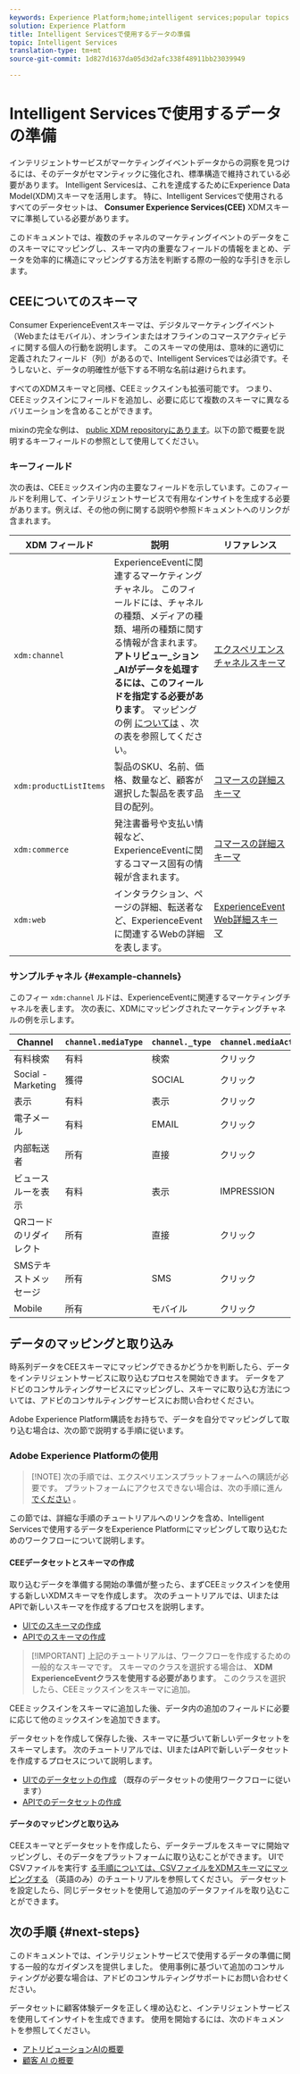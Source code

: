 ```yaml
---
keywords: Experience Platform;home;intelligent services;popular topics
solution: Experience Platform
title: Intelligent Servicesで使用するデータの準備
topic: Intelligent Services
translation-type: tm+mt
source-git-commit: 1d827d1637da05d3d2afc338f48911bb23039949

---
```



# Intelligent Servicesで使用するデータの準備

インテリジェントサービスがマーケティングイベントデータからの洞察を見つけるには、そのデータがセマンティックに強化され、標準構造で維持されている必要があります。 Intelligent Servicesは、これを達成するためにExperience Data Model(XDM)スキーマを活用します。 特に、Intelligent Servicesで使用されるすべてのデータセットは、 **Consumer Experience Services(CEE)** XDMスキーマに準拠している必要があります。

このドキュメントでは、複数のチャネルのマーケティングイベントのデータをこのスキーマにマッピングし、スキーマ内の重要なフィールドの情報をまとめ、データを効率的に構造にマッピングする方法を判断する際の一般的な手引きを示します。

## CEEについてのスキーマ

Consumer ExperienceEventスキーマは、デジタルマーケティングイベント（Webまたはモバイル）、オンラインまたはオフラインのコマースアクティビティに関する個人の行動を説明します。 このスキーマの使用は、意味的に適切に定義されたフィールド（列）があるので、Intelligent Servicesでは必須です。そうしないと、データの明確性が低下する不明な名前は避けられます。

すべてのXDMスキーマと同様、CEEミックスインも拡張可能です。 つまり、CEEミックスインにフィールドを追加し、必要に応じて複数のスキーマに異なるバリエーションを含めることができます。

mixinの完全な例は、 [public XDM repositoryにあります](https://github.com/adobe/xdm/blob/797cf4930d5a80799a095256302675b1362c9a15/docs/reference/context/experienceevent-consumer.schema.md)。以下の節で概要を説明するキーフィールドの参照として使用してください。

### キーフィールド

次の表は、CEEミックスイン内の主要なフィールドを示しています。このフィールドを利用して、インテリジェントサービスで有用なインサイトを生成する必要があります。例えば、その他の例に関する説明や参照ドキュメントへのリンクが含まれます。

| XDM フィールド | 説明 | リファレンス |
| --- | --- | --- |
| `xdm:channel` | ExperienceEventに関連するマーケティングチャネル。 このフィールドには、チャネルの種類、メディアの種類、場所の種類に関する情報が含まれます。 **アトリビュー&#x200B;_ション_AIがデータを処理するには、このフィールドを指定する必要があります**。 マッピングの例 [については](#example-channels) 、次の表を参照してください。 | [エクスペリエンスチャネルスキーマ](https://github.com/adobe/xdm/blob/797cf4930d5a80799a095256302675b1362c9a15/docs/reference/channels/channel.schema.md) |
| `xdm:productListItems` | 製品のSKU、名前、価格、数量など、顧客が選択した製品を表す品目の配列。 | [コマースの詳細スキーマ](https://github.com/adobe/xdm/blob/797cf4930d5a80799a095256302675b1362c9a15/docs/reference/context/experienceevent-commerce.schema.md) |
| `xdm:commerce` | 発注書番号や支払い情報など、ExperienceEventに関するコマース固有の情報が含まれます。 | [コマースの詳細スキーマ](https://github.com/adobe/xdm/blob/797cf4930d5a80799a095256302675b1362c9a15/docs/reference/context/experienceevent-commerce.schema.md) |
| `xdm:web` | インタラクション、ページの詳細、転送者など、ExperienceEventに関連するWebの詳細を表します。 | [ExperienceEvent Web詳細スキーマ](https://github.com/adobe/xdm/blob/797cf4930d5a80799a095256302675b1362c9a15/docs/reference/context/experienceevent-web.schema.md) |

### サンプルチャネル {#example-channels}

このフィー `xdm:channel` ルドは、ExperienceEventに関連するマーケティングチャネルを表します。 次の表に、XDMにマッピングされたマーケティングチャネルの例を示します。

| Channel | `channel.mediaType` | `channel._type` | `channel.mediaAction` |
| --- | --- | --- | --- |
| 有料検索 | 有料 | 検索 | クリック |
| Social - Marketing | 獲得 | SOCIAL | クリック |
| 表示 | 有料 | 表示 | クリック |
| 電子メール | 有料 | EMAIL | クリック |
| 内部転送者 | 所有 | 直接 | クリック |
| ビュースルーを表示 | 有料 | 表示 | IMPRESSION |
| QRコードのリダイレクト | 所有 | 直接 | クリック |
| SMSテキストメッセージ | 所有 | SMS | クリック |
| Mobile | 所有 | モバイル | クリック |

## データのマッピングと取り込み

時系列データをCEEスキーマにマッピングできるかどうかを判断したら、データをインテリジェントサービスに取り込むプロセスを開始できます。 データをアドビのコンサルティングサービスにマッピングし、スキーマに取り込む方法については、アドビのコンサルティングサービスにお問い合わせください。

Adobe Experience Platform購読をお持ちで、データを自分でマッピングして取り込む場合は、次の節で説明する手順に従います。

### Adobe Experience Platformの使用

>[!NOTE] 次の手順では、エクスペリエンスプラットフォームへの購読が必要です。 プラットフォームにアクセスできない場合は、次の手順に進ん [でください](#next-steps) 。

この節では、詳細な手順のチュートリアルへのリンクを含め、Intelligent Servicesで使用するデータをExperience Platformにマッピングして取り込むためのワークフローについて説明します。

#### CEEデータセットとスキーマの作成

取り込むデータを準備する開始の準備が整ったら、まずCEEミックスインを使用する新しいXDMスキーマを作成します。 次のチュートリアルでは、UIまたはAPIで新しいスキーマを作成するプロセスを説明します。

* [UIでのスキーマの作成](../xdm/tutorials/create-schema-ui.md)
* [APIでのスキーマの作成](../xdm/tutorials/create-schema-api.md)

>[!IMPORTANT] 上記のチュートリアルは、ワークフローを作成するための一般的なスキーマです。 スキーマのクラスを選択する場合は、 **XDM ExperienceEventクラスを使用する必要があります**。 このクラスを選択したら、CEEミックスインをスキーマに追加。

CEEミックスインをスキーマに追加した後、データ内の追加のフィールドに必要に応じて他のミックスインを追加できます。

データセットを作成して保存した後、スキーマに基づいて新しいデータセットをスキーマします。 次のチュートリアルでは、UIまたはAPIで新しいデータセットを作成するプロセスについて説明します。

* [UIでのデータセットの作成](../catalog/datasets/user-guide.md#create) （既存のデータセットの使用ワークフローに従います）
* [APIでのデータセットの作成](../catalog/datasets/create.md)

#### データのマッピングと取り込み

CEEスキーマとデータセットを作成したら、データテーブルをスキーマに開始マッピングし、そのデータをプラットフォームに取り込むことができます。 UIでCSVファイルを実行す [る手順については、CSVファイルをXDMスキーマにマッピングする](../ingestion/tutorials/map-a-csv-file.md) （英語のみ）のチュートリアルを参照してください。 データセットを設定したら、同じデータセットを使用して追加のデータファイルを取り込むことができます。

## 次の手順 {#next-steps}

このドキュメントでは、インテリジェントサービスで使用するデータの準備に関する一般的なガイダンスを提供しました。 使用事例に基づいて追加のコンサルティングが必要な場合は、アドビのコンサルティングサポートにお問い合わせください。

データセットに顧客体験データを正しく埋め込むと、インテリジェントサービスを使用してインサイトを生成できます。 使用を開始するには、次のドキュメントを参照してください。

* [アトリビューションAIの概要](./attribution-ai/overview.md)
* [顧客 AI の概要](./customer-ai/overview.md)
